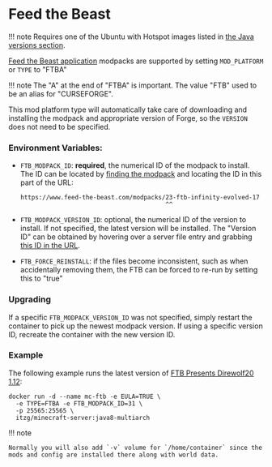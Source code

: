 # Feed the Beast

!!! note
    Requires one of the Ubuntu with Hotspot images listed in [the Java versions section](../../versions/java.md).

[Feed the Beast application](https://www.feed-the-beast.com/) modpacks are supported by setting `MOD_PLATFORM` or `TYPE` to "FTBA"

!!! note
    The "A" at the end of "FTBA" is important. The value "FTB" used to be an alias for "CURSEFORGE".

This mod platform type will automatically take care of downloading and installing the modpack and appropriate version of Forge, so the `VERSION` does not need to be specified.

### Environment Variables:
- `FTB_MODPACK_ID`: **required**, the numerical ID of the modpack to install. The ID can be located by [finding the modpack](https://www.feed-the-beast.com/modpack) and locating the ID in this part of the URL:

  ```
  https://www.feed-the-beast.com/modpacks/23-ftb-infinity-evolved-17
                                          ^^
  ```
- `FTB_MODPACK_VERSION_ID`: optional, the numerical ID of the version to install. If not specified, the latest version will be installed. The "Version ID" can be obtained by hovering over a server file entry and grabbing [this ID in the URL](../../img/ftba-version-id-popup.png).

- `FTB_FORCE_REINSTALL`: if the files become inconsistent, such as when accidentally removing them, the FTB can be forced to re-run by setting this to "true"

### Upgrading

If a specific `FTB_MODPACK_VERSION_ID` was not specified, simply restart the container to pick up the newest modpack version. If using a specific version ID, recreate the container with the new version ID.

### Example

The following example runs the latest version of [FTB Presents Direwolf20 1.12](https://ftb.neptunepowered.org/pack/ftb-presents-direwolf20-1-12/):

``` shell
docker run -d --name mc-ftb -e EULA=TRUE \
  -e TYPE=FTBA -e FTB_MODPACK_ID=31 \
  -p 25565:25565 \
  itzg/minecraft-server:java8-multiarch
```

!!! note

    Normally you will also add `-v` volume for `/home/container` since the mods and config are installed there along with world data.
